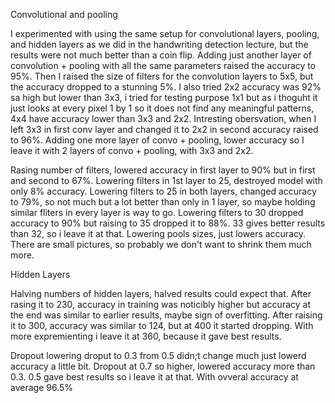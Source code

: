 

Convolutional and pooling

I experimented with using the same setup for convolutional layers, pooling, and hidden layers as we did in the handwriting detection lecture, but the results were not much better than a coin flip. Adding just another layer of convolution + pooling with all the same parameters raised the accuracy to 95%. Then I raised the size of filters for the convolution layers to 5x5, but the accuracy dropped to a stunning 5%. I also tried 2x2 accuracy was 92% sa high but lower than 3x3, i tried for testing purpose 1x1 but as i thoguht it just looks at every pixel 1 by 1 so it does not find any meaningful patterns, 4x4 have accuracy lower than 3x3 and 2x2. Intresting obersvation, when I left 3x3 in first conv layer and changed it to 2x2 in second accuracy raised to 96%. Adding one more layer of convo + pooling, lower accuracy so I leave it with 2 layers of convo + pooling, with 3x3 and 2x2. 

Rasing number of filters, lowered accuracy in first layer to 90% but in first and second to 67%. Lowering filters in 1st layer to 25, destroyed model with only 8% accuracy. Lowering filters to 25 in both layers, changed accuracy to 79%, so not much but a lot better than only in 1 layer, so maybe holding similar fliters in every layer is way to go. Lowering filters to 30 dropped accuracy to 90% but raising to 35 dropped it to 88%. 33 gives better results than 32, so i leave it at that. Lowering pools sizes, just lowers accuracy. There are small pictures, so probably we don't want to shrink them much more.


Hidden Layers

Halving numbers of hidden layers, halved results could expect that. After rasing it to 230, accuracy in training was noticibly higher but accuracy at the end was similar to earlier results, maybe sign of overfitting. After raising it to 300, accuracy was similar to 124, but at 400 it started dropping. With more expremienting i leave it at 360, because it gave best results.


Dropout
lowering droput to 0.3 from 0.5 didn;t change much just lowerd accuracy a little bit. Dropout at 0.7 so higher, lowered accuracy more than 0.3. 0.5 gave best results so i leave it at that. With ovveral accuracy at average 96.5%